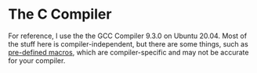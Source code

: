 # The C Compiler
For reference, I use the the GCC Compiler 9.3.0 on Ubuntu 20.04. Most of the stuff here is compiler-independent, but there are some things, such as 
[pre-defined macros](https://gcc.gnu.org/onlinedocs/cpp/Common-Predefined-Macros.html#Common-Predefined-Macros), which are compiler-specific and may not be accurate for your compiler.
